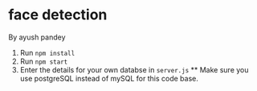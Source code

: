 # face detection
By ayush pandey
1. Run `npm install`
2. Run `npm start`
3. Enter the details for your own databse in `server.js`
** Make sure you use postgreSQL instead of mySQL for this code base.
